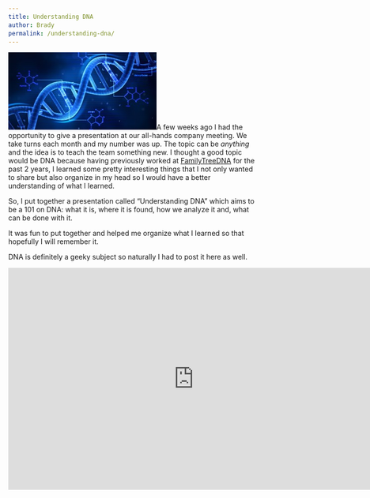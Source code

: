 ```yaml
---
title: Understanding DNA
author: Brady
permalink: /understanding-dna/
---
```


<img src="/media/dna-300x157.jpg" alt="dna" class="pull-left" />A few weeks ago I had the opportunity to give a presentation at our all-hands company meeting. We take turns each month and my number was up. The topic can be *anything* and the idea is to teach the team something new. I thought a good topic would be DNA because having previously worked at [FamilyTreeDNA](https://www.familytreedna.com/) for the past 2 years, I learned some pretty interesting things that I not only wanted to share but also organize in my head so I would have a better understanding of what I learned.

So, I put together a presentation called &#8220;Understanding DNA&#8221; which aims to be a 101 on DNA: what it is, where it is found, how we analyze it and, what can be done with it.

It was fun to put together and helped me organize what I learned so that hopefully I will remember it.

DNA is definitely a geeky subject so naturally I had to post it here as well.

<iframe src="https://docs.google.com/presentation/d/1RrWvVTBUZhtWoPoDqZjMEbXI_xykp4h0yUFuEvouFFk/embed?start=false&loop=false&delayms=3000" frameborder="0" width="750" height="450" allowfullscreen="true" mozallowfullscreen="true" webkitallowfullscreen="true"></iframe>
